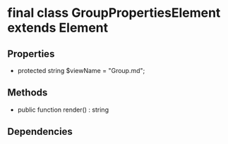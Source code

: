 # final class GroupPropertiesElement extends Element
## Properties
- protected string $viewName = "Group.md";
## Methods
- public function render() : string
## Dependencies

